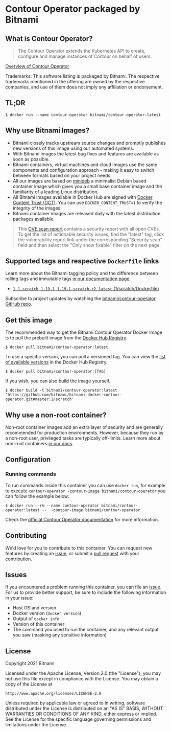# Contour Operator packaged by Bitnami

## What is Contour Operator?

> The Contour Operator extends the Kubernetes API to create, configure and manage instances of Contour on behalf of users.

[Overview of Contour Operator](https://github.com/projectcontour/contour-operator)

Trademarks: This software listing is packaged by Bitnami. The respective trademarks mentioned in the offering are owned by the respective companies, and use of them does not imply any affiliation or endorsement.

## TL;DR

```console
$ docker run --name contour-operator bitnami/contour-operator:latest
```

## Why use Bitnami Images?

- Bitnami closely tracks upstream source changes and promptly publishes new versions of this image using our automated systems.
- With Bitnami images the latest bug fixes and features are available as soon as possible.
- Bitnami containers, virtual machines and cloud images use the same components and configuration approach - making it easy to switch between formats based on your project needs.
- All our images are based on [minideb](https://github.com/bitnami/minideb) a minimalist Debian based container image which gives you a small base container image and the familiarity of a leading Linux distribution.
- All Bitnami images available in Docker Hub are signed with [Docker Content Trust (DCT)](https://docs.docker.com/engine/security/trust/content_trust/). You can use `DOCKER_CONTENT_TRUST=1` to verify the integrity of the images.
- Bitnami container images are released daily with the latest distribution packages available.


> This [CVE scan report](https://quay.io/repository/bitnami/contour-operator?tab=tags) contains a security report with all open CVEs. To get the list of actionable security issues, find the "latest" tag, click the vulnerability report link under the corresponding "Security scan" field and then select the "Only show fixable" filter on the next page.

## Supported tags and respective `Dockerfile` links

Learn more about the Bitnami tagging policy and the difference between rolling tags and immutable tags [in our documentation page](https://docs.bitnami.com/tutorials/understand-rolling-tags-containers/).


- [`1`, `1-scratch`, `1.19.1`, `1.19.1-scratch-r2`, `latest` (1/scratch/Dockerfile)](https://github.com/bitnami/bitnami-docker-contour-operator/blob/1.19.1-scratch-r2/1/scratch/Dockerfile)

Subscribe to project updates by watching the [bitnami/contour-operator GitHub repo](https://github.com/bitnami/bitnami-docker-contour-operator).

## Get this image

The recommended way to get the Bitnami Contour Operator Docker Image is to pull the prebuilt image from the [Docker Hub Registry](https://hub.docker.com/r/bitnami/contour-operator).

```console
$ docker pull bitnami/contour-operator:latest
```

To use a specific version, you can pull a versioned tag. You can view the [list of available versions](https://hub.docker.com/r/bitnami/contour-operator/tags/) in the Docker Hub Registry.

```console
$ docker pull bitnami/contour-operator:[TAG]
```

If you wish, you can also build the image yourself.

```console
$ docker build -t bitnami/contour-operator:latest 'https://github.com/bitnami/bitnami-docker-contour-operator.git#master:1/scratch'
```

## Why use a non-root container?

Non-root container images add an extra layer of security and are generally recommended for production environments. However, because they run as a non-root user, privileged tasks are typically off-limits. Learn more about non-root containers [in our docs](https://docs.bitnami.com/tutorials/work-with-non-root-containers/).

## Configuration

### Running commands

To run commands inside this container you can use `docker run`, for example to execute `contour-operator -contour-image bitnami/contour-operator` you can follow the example below:

```console
$ docker run --rm --name contour-operator bitnami/contour-operator:latest --  -contour-image bitnami/contour-operator
```

Check the [official Contour Operator documentation](https://github.com/projectcontour/contour-operator) for more information.

## Contributing

We'd love for you to contribute to this container. You can request new features by creating an [issue](https://github.com/bitnami/bitnami-docker-contour-operator/issues), or submit a [pull request](https://github.com/bitnami/bitnami-docker-contour-operator/pulls) with your contribution.

## Issues

If you encountered a problem running this container, you can file an [issue](https://github.com/bitnami/bitnami-docker-contour-operator/issues/new). For us to provide better support, be sure to include the following information in your issue:

- Host OS and version
- Docker version (`docker version`)
- Output of `docker info`
- Version of this container
- The command you used to run the container, and any relevant output you saw (masking any sensitive information)

## License

Copyright 2021 Bitnami

Licensed under the Apache License, Version 2.0 (the "License");
you may not use this file except in compliance with the License.
You may obtain a copy of the License at

    http://www.apache.org/licenses/LICENSE-2.0

Unless required by applicable law or agreed to in writing, software
distributed under the License is distributed on an "AS IS" BASIS,
WITHOUT WARRANTIES OR CONDITIONS OF ANY KIND, either express or implied.
See the License for the specific language governing permissions and
limitations under the License.
